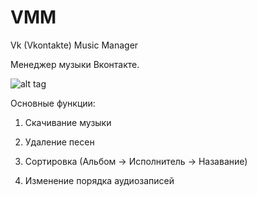 VMM
===

Vk (Vkontakte) Music Manager


Менеджер музыки Вконтакте.

![alt tag](http://habrastorage.org/files/924/139/c14/924139c1407548c4b78b6f6db6d257bf.png)


Основные функции:

1. Скачивание музыки

2. Удаление песен

3. Сортировка (Альбом -> Исполнитель -> Назавание)

4. Изменение порядка аудиозаписей




